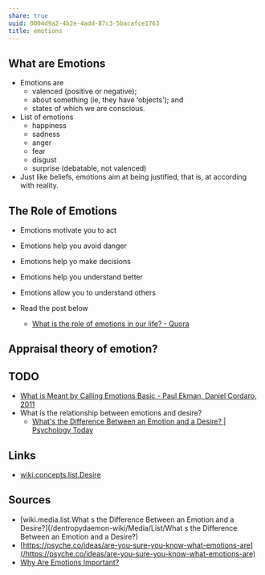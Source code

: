 ```yaml
---
share: true
uuid: 0004d9a2-4b2e-4add-87c3-5bacafce1763
title: emotions
---
```

## What are Emotions

* Emotions are
  * valenced (positive or negative);
  * about something (ie, they have ‘objects’); and
  * states of which we are conscious.
* List of emotions
  * happiness
  * sadness
  * anger
  * fear
  * disgust
  * surprise (debatable, not valenced)
* Just like beliefs, emotions aim at being justified, that is, at according with reality.

## The Role of Emotions

* Emotions motivate you to act
* Emotions help you avoid danger
* Emotions help yo make decisions
* Emotions help you understand better
* Emotions allow you to understand others

* Read the post below
  * [What is the role of emotions in our life? - Quora](https://www.quora.com/What-is-the-role-of-emotions-in-our-life)

## Appraisal theory of emotion?

## TODO

* [What is Meant by Calling Emotions Basic - Paul Ekman, Daniel Cordaro, 2011](https://journals.sagepub.com/doi/10.1177/1754073911410740)
* What is the relationship between emotions and desire?
  * [What's the Difference Between an Emotion and a Desire? | Psychology Today](https://www.psychologytoday.com/us/blog/hide-and-seek/201603/whats-the-difference-between-emotion-and-desire)


## Links

* [wiki.concepts.list.Desire](/dentropydaemon-wiki/Wiki/Concepts/List/Desire)

## Sources

* [wiki.media.list.What s the Difference Between an Emotion and a Desire?](/dentropydaemon-wiki/Media/List/What s the Difference Between an Emotion and a Desire?)
* [https://psyche.co/ideas/are-you-sure-you-know-what-emotions-are](/https://psyche.co/ideas/are-you-sure-you-know-what-emotions-are)
* [Why Are Emotions Important?](https://www.verywellmind.com/the-purpose-of-emotions-2795181)